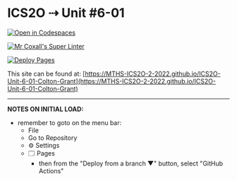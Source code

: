 # ICS2O ⇢ Unit #6-01

[![Open in Codespaces](https://classroom.github.com/assets/launch-codespace-7f7980b617ed060a017424585567c406b6ee15c891e84e1186181d67ecf80aa0.svg)](https://classroom.github.com/open-in-codespaces?assignment_repo_id=11173509)

[![Mr Coxall's Super Linter](https://github.com/MTHS-ICS2O-2-2022/ICS2O-Unit-6-01-Colton-Grant/workflows/Mr%20Coxall's%20Super%20Linter/badge.svg)](https://github.com/MTHS-ICS2O-2-2022/ICS2O-Unit-6-01-Colton-Grant/actions)

[![Deploy Pages](https://github.com/MTHS-ICS2O-2-2022/ICS2O-Unit-6-01-Colton-Grant/workflows/Deploy%20Pages/badge.svg)](https://github.com/MTHS-ICS2O-2-2022/ICS2O-Unit-6-01-Colton-Grant/actions)

This site can be found at: [https://MTHS-ICS2O-2-2022.github.io/ICS2O-Unit-6-01-Colton-Grant](https://MTHS-ICS2O-2-2022.github.io/ICS2O-Unit-6-01-Colton-Grant)

---

**NOTES ON INITIAL LOAD:**
- remember to goto on the menu bar:
  - File
  - Go to Repository
  - ⚙ Settings
  - 🗔 Pages
    - then from the "Deploy from a branch ▼" button, select "GitHub Actions"
